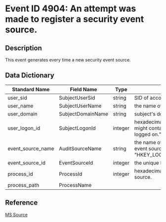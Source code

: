 # Event ID 4904: An attempt was made to register a security event source.

## Description

This event generates every time a new security event source.

## Data Dictionary

|Standard Name|Field Name|Type|Description|Sample Value|
|---|---|---|---|---|
|user_sid|SubjectUserSid|string|SID of account that made an attempt to register a security event source.|S-1-5-18|
|user_name|SubjectUserName|string|the name of the account that made an attempt to register a security event source.|DC01$|
|user_domain|SubjectDomainName|string|subject's domain or computer name.|CONTOSO|
|user_logon_id|SubjectLogonId|integer|hexadecimal value that can help you correlate this event with recent events that might contain the same Logon ID, for example, "4624: An account was successfully logged on."|0x3e7|
|event_source_name|AuditSourceName|string|the name of registered security event source. You can see all registered security event source names in this registry path: "HKEY_LOCAL_MACHINE\SYSTEM\CurrentControlSet\Services\EventLog\Security".|FSRM Audit|
|event_source_id|EventSourceId|integer|the unique hexadecimal identifier of registered security event source.|0x1cc4e|
|process_id|ProcessId|integer|hexadecimal Process ID of the process that attempted to register the security event source.|0x688|
|process_path|ProcessName|||C:\\Windows\\System32\\svchost.exe|

## Reference

[MS Source](https://github.com/MicrosoftDocs/windows-itpro-docs/blob/public/windows/security/threat-protection/auditing/event-4904.md)